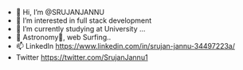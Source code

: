 - 👋 Hi, I’m @SRUJANJANNU
- 👀 I’m interested in full stack development
- 🌱 I’m currently studying at University  ...
- 💞️ Astronomy🌌, web Surfing..
- 📫 LinkedIn  https://www.linkedin.com/in/srujan-jannu-34497223a/
- Twitter  https://twitter.com/SrujanJannu1
<!---
SRUJANJANNU/SRUJANJANNU is a ✨ special ✨ repository because its `README.md` (this file) appears on your GitHub profile.
You can click the Preview link to take a look at your changes.
--->

